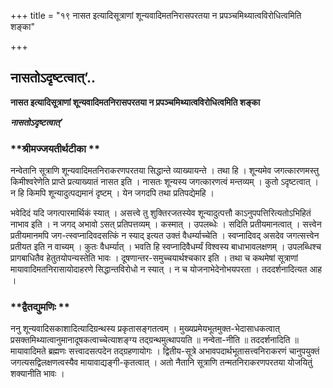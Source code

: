 +++
title = "१९ नासत इत्यादिसूत्राणां शून्यवादिमतनिरासपरतया न प्रपञ्चमिथ्यात्वविरोधित्वमिति शङ्का"

+++


## नासतोऽदृष्टत्वात्’..

**नासत इत्यादिसूत्राणां शून्यवादिमतनिरासपरतया न प्रपञ्चमिथ्यात्वविरोधित्वमिति शङ्का**

***नासतोऽदृष्टत्वात्’***

### **श्रीमज्जयतीर्थटीका **

नन्वेतानि सूत्राणि शून्यवादिमतनिराकरणपरतया सिद्धान्ते व्याख्यायन्ते । तथा हि । शून्यमेव जगत्कारणमस्तु किमीश्वरेणेति प्राप्ते प्रत्याख्यातं नासत इति । नासतः शून्यस्य जगत्कारणत्वं मन्तव्यम् । कुतो ऽदृष्टत्वात् । न हि किमपि शून्यादुत्पद्यमानं दृष्टम् । येन जगदपि तथा प्रतिपद्येमहि ।

भवेदिदं यदि जगत्पारमार्थिकं स्यात् । असत्त्वे तु शुक्तिरजतस्येव शून्यादुत्पत्तौ काऽनुपपत्तिरित्यतोऽभिहितं नाभाव इति । न जगद् अभावो ऽसत् प्रतिपत्तव्यम् । कस्मात् । उपलब्धेः । सदिति प्रतीयमानत्वात् । सत्त्वेन प्रतीयमानमपि जग-त्स्वप्नादिवदसत्किं न स्याद् इत्यत उक्तं वैधर्म्याच्चेति । स्वप्नादिवद् असदेव जगत्सत्त्वेन प्रतीयत इति न वाच्यम् । कुतः वैधर्म्यात् । भवति हि स्वप्नादिवैधर्म्यं विश्वस्य बाधाभावलक्षणम् । उपलब्धिश्च प्रागबाधितैव हेतुतयोपन्यस्तेति भावः । दूषणान्तर-समुच्चयार्थश्चकार इति । तथा च कथमेषां सूत्राणां मायावादिमतनिरासायोदाहरणे सिद्धान्तविरोधो न स्यात् । न च योजनाभेदेनोभयपरता । तददर्शनादित्यत आह ।

### **द्वैतद्युमणिः **

ननु शून्यवादिसकाशादित्यादिग्रन्थस्य प्रकृतासङ्गतत्वम् । मुख्यप्रमेयभूतमुक्त-भेदासाधकत्वात् प्रसक्तमिथ्यात्वानुमानादूषकत्वाच्चेत्याशङ्ग्य तद्ग्रन्थमुत्थापयति ॥ नन्वेता-नीति ॥ तददर्शनादिति ॥ मायावादिमते ब्रह्मणः सत्त्वादसत्पदेन तद्ग्रहणायोगः । द्वितीय-सूत्रे अभावपदार्थभूतासत्त्वनिराकरणं चानुपयुक्तं जगत्यसद्विलक्षणत्वस्यैव मायावाद्यङ्गी-कृतत्वात् । अतो नैतानि सूत्राणि तन्मतनिराकरणपरतया योजयितुं शक्यानीति भावः ।

